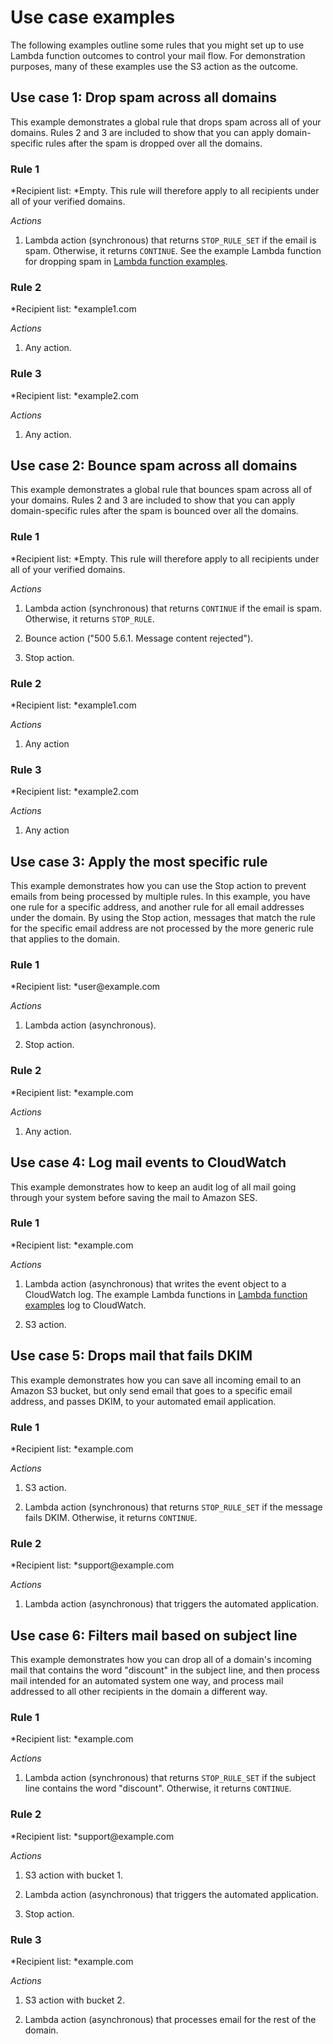 # Use case examples<a name="receiving-email-action-lambda-example-use-cases"></a>

The following examples outline some rules that you might set up to use Lambda function outcomes to control your mail flow\. For demonstration purposes, many of these examples use the S3 action as the outcome\.

## Use case 1: Drop spam across all domains<a name="receiving-email-action-lambda-example-use-cases-1"></a>

This example demonstrates a global rule that drops spam across all of your domains\. Rules 2 and 3 are included to show that you can apply domain\-specific rules after the spam is dropped over all the domains\.

### Rule 1<a name="receiving-email-action-lambda-example-use-cases-1-rule-1"></a>

*Recipient list: *Empty\. This rule will therefore apply to all recipients under all of your verified domains\.

 *Actions* 

1. Lambda action \(synchronous\) that returns `STOP_RULE_SET` if the email is spam\. Otherwise, it returns `CONTINUE`\. See the example Lambda function for dropping spam in [Lambda function examples](receiving-email-action-lambda-example-functions.md)\.

### Rule 2<a name="receiving-email-action-lambda-example-use-cases-1-rule-2"></a>

*Recipient list: *example1\.com

 *Actions* 

1. Any action\.

### Rule 3<a name="receiving-email-action-lambda-example-use-cases-1-rule-3"></a>

*Recipient list: *example2\.com

 *Actions* 

1. Any action\.

## Use case 2: Bounce spam across all domains<a name="receiving-email-action-lambda-example-use-cases-2"></a>

This example demonstrates a global rule that bounces spam across all of your domains\. Rules 2 and 3 are included to show that you can apply domain\-specific rules after the spam is bounced over all the domains\.

### Rule 1<a name="receiving-email-action-lambda-example-use-cases-2-rule-1"></a>

*Recipient list: *Empty\. This rule will therefore apply to all recipients under all of your verified domains\.

 *Actions* 

1. Lambda action \(synchronous\) that returns `CONTINUE` if the email is spam\. Otherwise, it returns `STOP_RULE`\.

1. Bounce action \("500 5\.6\.1\. Message content rejected"\)\.

1. Stop action\.

### Rule 2<a name="receiving-email-action-lambda-example-use-cases-2-rule-2"></a>

*Recipient list: *example1\.com

 *Actions* 

1. Any action

### Rule 3<a name="receiving-email-action-lambda-example-use-cases-2-rule-3"></a>

*Recipient list: *example2\.com

 *Actions* 

1. Any action

## Use case 3: Apply the most specific rule<a name="receiving-email-action-lambda-example-use-cases-3"></a>

This example demonstrates how you can use the Stop action to prevent emails from being processed by multiple rules\. In this example, you have one rule for a specific address, and another rule for all email addresses under the domain\. By using the Stop action, messages that match the rule for the specific email address are not processed by the more generic rule that applies to the domain\.

### Rule 1<a name="receiving-email-action-lambda-example-use-cases-3-rule-1"></a>

*Recipient list: *user@example\.com

 *Actions* 

1. Lambda action \(asynchronous\)\.

1. Stop action\.

### Rule 2<a name="receiving-email-action-lambda-example-use-cases-3-rule-2"></a>

*Recipient list: *example\.com

 *Actions* 

1. Any action\.

## Use case 4: Log mail events to CloudWatch<a name="receiving-email-action-lambda-example-use-cases-4"></a>

This example demonstrates how to keep an audit log of all mail going through your system before saving the mail to Amazon SES\.

### Rule 1<a name="receiving-email-action-lambda-example-use-cases-4-rule-1"></a>

*Recipient list: *example\.com

 *Actions* 

1. Lambda action \(asynchronous\) that writes the event object to a CloudWatch log\. The example Lambda functions in [Lambda function examples](receiving-email-action-lambda-example-functions.md) log to CloudWatch\.

1. S3 action\.

## Use case 5: Drops mail that fails DKIM<a name="receiving-email-action-lambda-example-use-cases-5"></a>

This example demonstrates how you can save all incoming email to an Amazon S3 bucket, but only send email that goes to a specific email address, and passes DKIM, to your automated email application\.

### Rule 1<a name="receiving-email-action-lambda-example-use-cases-5-rule-1"></a>

*Recipient list: *example\.com

 *Actions* 

1. S3 action\.

1. Lambda action \(synchronous\) that returns `STOP_RULE_SET` if the message fails DKIM\. Otherwise, it returns `CONTINUE`\.

### Rule 2<a name="receiving-email-action-lambda-example-use-cases-5-rule-2"></a>

*Recipient list: *support@example\.com

 *Actions* 

1. Lambda action \(asynchronous\) that triggers the automated application\.

## Use case 6: Filters mail based on subject line<a name="receiving-email-action-lambda-example-use-cases-6"></a>

This example demonstrates how you can drop all of a domain's incoming mail that contains the word "discount" in the subject line, and then process mail intended for an automated system one way, and process mail addressed to all other recipients in the domain a different way\.

### Rule 1<a name="receiving-email-action-lambda-example-use-cases-6-rule-1"></a>

*Recipient list: *example\.com

 *Actions* 

1. Lambda action \(synchronous\) that returns `STOP_RULE_SET` if the subject line contains the word "discount"\. Otherwise, it returns `CONTINUE`\.

### Rule 2<a name="receiving-email-action-lambda-example-use-cases-6-rule-2"></a>

*Recipient list: *support@example\.com

 *Actions* 

1. S3 action with bucket 1\.

1. Lambda action \(asynchronous\) that triggers the automated application\.

1. Stop action\.

### Rule 3<a name="receiving-email-action-lambda-example-use-cases-6-rule-3"></a>

*Recipient list: *example\.com

 *Actions* 

1. S3 action with bucket 2\.

1. Lambda action \(asynchronous\) that processes email for the rest of the domain\.